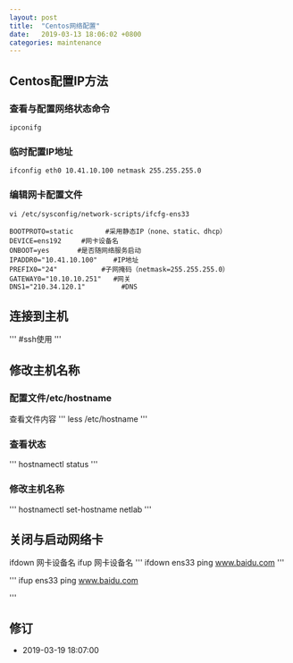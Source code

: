```yaml
---
layout: post
title:  "Centos网络配置"
date:   2019-03-13 18:06:02 +0800
categories: maintenance
---
```





## Centos配置IP方法


### 查看与配置网络状态命令

```
ipconifg   
```
### 临时配置IP地址
```
ifconfig eth0 10.41.10.100 netmask 255.255.255.0  
```
### 编辑网卡配置文件
```
vi /etc/sysconfig/network-scripts/ifcfg-ens33  
```

```
BOOTPROTO=static        #采用静态IP（none、static、dhcp）
DEVICE=ens192     #网卡设备名
ONBOOT=yes       #是否随网络服务启动
IPADDR0="10.41.10.100"    #IP地址
PREFIX0="24"           #子网掩码（netmask=255.255.255.0）
GATEWAY0="10.10.10.251"   #网关
DNS1="210.34.120.1"         #DNS
```

## 连接到主机

'''
#ssh使用
'''

## 修改主机名称

### 配置文件/etc/hostname
查看文件内容
'''
less /etc/hostname
'''

### 查看状态 
'''
hostnamectl status 
'''
### 修改主机名称
'''
hostnamectl set-hostname netlab
'''

## 关闭与启动网络卡
ifdown 网卡设备名 ifup 网卡设备名
'''
ifdown ens33
ping www.baidu.com
'''

'''
ifup ens33
ping www.baidu.com

'''


## 修订  
- 2019-03-19 18:07:00

